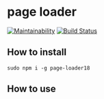 # page loader

[![Maintainability](https://api.codeclimate.com/v1/badges/d4da928745ed94fba2be/maintainability)](https://codeclimate.com/github/AlexRedisson18/page-loader/maintainability)
[![Build Status](https://travis-ci.com/AlexRedisson18/page-loader.svg?branch=master)](https://travis-ci.com/AlexRedisson18/page-loader)

## How to install

`sudo npm i -g page-loader18`

## How to use
